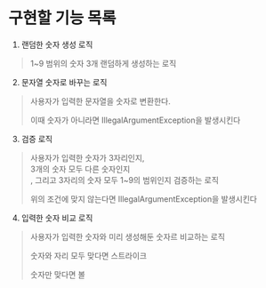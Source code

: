 # 구현할 기능 목록

1. 랜덤한 숫자 생성 로직
> 1~9 범위의 숫자 3개 랜덤하게 생성하는 로직

2. 문자열 숫자로 바꾸는 로직
> 사용자가 입력한 문자열을 숫자로 변환한다.
> 
> 이때 숫자가 아니라면 IllegalArgumentException을 발생시킨다

3. 검증 로직
> 사용자가 입력한 숫자가 3자리인지,<br>
> 3개의 숫자 모두 다른 숫자인지<br>,
> 그리고 3자리의 숫자 모두 1~9의 범위인지 검증하는 로직
> 
> 위의 조건에 맞지 않는다면 IllegalArgumentException을 발생시킨다

4. 입력한 숫자 비교 로직
> 사용자가 입력한 숫자와 미리 생성해둔 숫자르 비교하는 로직
> 
> 숫자와 자리 모두 맞다면 스트라이크
> 
> 숫자만 맞다면 볼